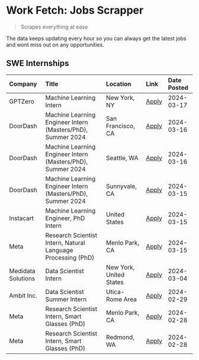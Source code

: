 # Work Fetch: Jobs Scrapper
> Scrapes everything at ease

The data keeps updating every hour so you can always get the latest jobs and wont miss out on any opportunities.

## SWE Internships
<!--START_SECTION:workfetch-->
| Company            | Title                                                        | Location                | Link                                                                                                                                                                                                                                                                         | Date Posted   |
|:-------------------|:-------------------------------------------------------------|:------------------------|:-----------------------------------------------------------------------------------------------------------------------------------------------------------------------------------------------------------------------------------------------------------------------------|:--------------|
| GPTZero            | Machine Learning Intern                                      | New York, NY            | [Apply](https://www.linkedin.com/jobs/view/machine-learning-intern-at-gptzero-3860723963?refId=QK%2F8QwOSuZY6Xjp7%2F3%2Fkdg%3D%3D&trackingId=stA4wLj%2B0wBcj3Kg8QY34w%3D%3D&position=2&pageNum=0&trk=public_jobs_jserp-result_search-card)                                   | 2024-03-17    |
| DoorDash           | Machine Learning Engineer Intern (Masters/PhD), Summer 2024  | San Francisco, CA       | [Apply](https://www.linkedin.com/jobs/view/machine-learning-engineer-intern-masters-phd-summer-2024-at-doordash-3736457737?refId=QK%2F8QwOSuZY6Xjp7%2F3%2Fkdg%3D%3D&trackingId=aZuAGyudwogDYces4%2Fa1yA%3D%3D&position=4&pageNum=0&trk=public_jobs_jserp-result_search-card) | 2024-03-16    |
| DoorDash           | Machine Learning Engineer Intern (Masters/PhD), Summer 2024  | Seattle, WA             | [Apply](https://www.linkedin.com/jobs/view/machine-learning-engineer-intern-masters-phd-summer-2024-at-doordash-3736455966?refId=QK%2F8QwOSuZY6Xjp7%2F3%2Fkdg%3D%3D&trackingId=EA9jT6lIbY%2FX2Yh1uyuspQ%3D%3D&position=5&pageNum=0&trk=public_jobs_jserp-result_search-card) | 2024-03-16    |
| DoorDash           | Machine Learning Engineer Intern (Masters/PhD), Summer 2024  | Sunnyvale, CA           | [Apply](https://www.linkedin.com/jobs/view/machine-learning-engineer-intern-masters-phd-summer-2024-at-doordash-3736454973?refId=QK%2F8QwOSuZY6Xjp7%2F3%2Fkdg%3D%3D&trackingId=516KykZ95lPpiVf0yq1Etg%3D%3D&position=3&pageNum=0&trk=public_jobs_jserp-result_search-card)   | 2024-03-15    |
| Instacart          | Machine Learning Engineer, PhD Intern                        | United States           | [Apply](https://www.linkedin.com/jobs/view/machine-learning-engineer-phd-intern-at-instacart-3815634369?refId=QK%2F8QwOSuZY6Xjp7%2F3%2Fkdg%3D%3D&trackingId=rf89luvzHl4PBTCiSqbAlg%3D%3D&position=6&pageNum=0&trk=public_jobs_jserp-result_search-card)                      | 2024-03-15    |
| Meta               | Research Scientist Intern, Natural Language Processing (PhD) | Menlo Park, CA          | [Apply](https://www.linkedin.com/jobs/view/research-scientist-intern-natural-language-processing-phd-at-meta-3858718375?refId=QK%2F8QwOSuZY6Xjp7%2F3%2Fkdg%3D%3D&trackingId=7P9mh83sA1OGz%2B%2FEQbeHag%3D%3D&position=8&pageNum=0&trk=public_jobs_jserp-result_search-card)  | 2024-03-15    |
| Medidata Solutions | Data Scientist Intern                                        | New York, United States | [Apply](https://www.linkedin.com/jobs/view/data-scientist-intern-at-medidata-solutions-3810253704?refId=QK%2F8QwOSuZY6Xjp7%2F3%2Fkdg%3D%3D&trackingId=JqXQb4alE4FzRQ%2BTESc9Vg%3D%3D&position=9&pageNum=0&trk=public_jobs_jserp-result_search-card)                          | 2024-03-04    |
| Ambit Inc.         | Data Scientist Summer Intern                                 | Utica-Rome Area         | [Apply](https://www.linkedin.com/jobs/view/data-scientist-summer-intern-at-ambit-inc-3843121918?refId=QK%2F8QwOSuZY6Xjp7%2F3%2Fkdg%3D%3D&trackingId=VGIy0HA5HqEldpNwcBEhhg%3D%3D&position=10&pageNum=0&trk=public_jobs_jserp-result_search-card)                             | 2024-02-29    |
| Meta               | Research Scientist Intern, Smart Glasses (PhD)               | Menlo Park, CA          | [Apply](https://www.linkedin.com/jobs/view/research-scientist-intern-smart-glasses-phd-at-meta-3811308332?refId=QK%2F8QwOSuZY6Xjp7%2F3%2Fkdg%3D%3D&trackingId=XzEy3L5Z2Fr73585uWFYHw%3D%3D&position=11&pageNum=0&trk=public_jobs_jserp-result_search-card)                   | 2024-02-28    |
| Meta               | Research Scientist Intern, Smart Glasses (PhD)               | Redmond, WA             | [Apply](https://www.linkedin.com/jobs/view/research-scientist-intern-smart-glasses-phd-at-meta-3811304794?refId=QK%2F8QwOSuZY6Xjp7%2F3%2Fkdg%3D%3D&trackingId=TGMSO%2BD8cGjM3b4CkysA%2FQ%3D%3D&position=12&pageNum=0&trk=public_jobs_jserp-result_search-card)               | 2024-02-28    |
<!--END_SECTION:workfetch-->
